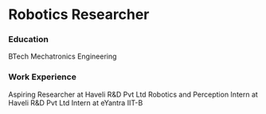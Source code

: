 # Robotics Researcher

### Education
BTech Mechatronics Engineering

### Work Experience 
Aspiring Researcher at Haveli R&D Pvt Ltd
Robotics and Perception Intern at Haveli R&D Pvt Ltd
Intern at eYantra IIT-B
